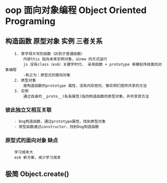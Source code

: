 #   oop 面向对象编程    Object Oriented Programing

##  构造函数    原型对象    实例    三者关系
        1. 首字母大写的函数（区别于普通函数）
            内部this 指向未来实例对象，以new 的方式运行
            js 没有class（es6）关键字时代， 采用函数 + prototype 来模拟传统面向对象编程
            -称之为：原型式的面向对象
        2. 原型对象 
            是构造函数的prototype 属性，没有内存担忧，像实例们提供共享的方法
        3. 实例 
            通过自身的__proto__(私有属性)指向构造函数的原型对象，并共享其方法 
### 彼此独立又相互关联
        - Dog构造函数，通过prototype属性，找到原型对象
        - 原型函数通过constructor，找到Dog构造函数
###  原型式的面向对象    缺点
        学习成本大
        es6 新方案，减少学习成本
##  极简 Object.create()
